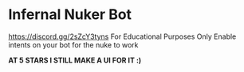 # Infernal Nuker Bot
https://discord.gg/2sZcY3tyns  For Educational Purposes Only
Enable intents on your bot for the nuke to work


**AT 5 STARS I STILL MAKE A UI FOR IT :)**
